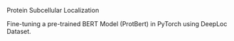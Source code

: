Protein Subcellular Localization

Fine-tuning a pre-trained BERT Model (ProtBert) in PyTorch using DeepLoc Dataset.
